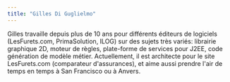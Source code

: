 ```yaml
---
title: "Gilles Di Guglielmo"
---
```


Gilles travaille depuis plus de 10 ans pour différents éditeurs de
logiciels (LesFurets.com, PrimaSolution, ILOG) sur des sujets très
variés: librairie graphique 2D, moteur de règles, plate-forme de
services pour J2EE, code génération de modèle métier. Actuellement, il
est architecte pour le site LesFurets.com (comparateur d'assurances), et
aime aussi prendre l'air de temps en temps à San Francisco ou à Anvers.
